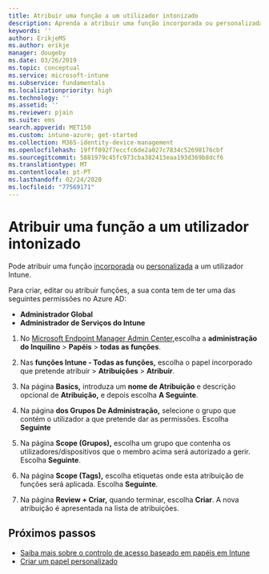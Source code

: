 ```yaml
---
title: Atribuir uma função a um utilizador intonizado
description: Aprenda a atribuir uma função incorporada ou personalizada a um utilizador no Microsoft Intune.
keywords: ''
author: ErikjeMS
ms.author: erikje
manager: dougeby
ms.date: 03/26/2019
ms.topic: conceptual
ms.service: microsoft-intune
ms.subservice: fundamentals
ms.localizationpriority: high
ms.technology: ''
ms.assetid: ''
ms.reviewer: pjain
ms.suite: ems
search.appverid: MET150
ms.custom: intune-azure; get-started
ms.collection: M365-identity-device-management
ms.openlocfilehash: 19fff092f7eccfc6de2a027c7834c52698176cbf
ms.sourcegitcommit: 5881979c45fc973cba382413eaa193d369b8dcf6
ms.translationtype: MT
ms.contentlocale: pt-PT
ms.lasthandoff: 02/24/2020
ms.locfileid: "77569171"
---
```

# <a name="assign-a-role-to-an-intune-user"></a>Atribuir uma função a um utilizador intonizado

Pode atribuir uma função [incorporada](role-based-access-control.md#built-in-roles) ou [personalizada](create-custom-role.md) a um utilizador Intune.

Para criar, editar ou atribuir funções, a sua conta tem de ter uma das seguintes permissões no Azure AD:
- **Administrador Global**
- **Administrador de Serviços do Intune**

1. No [Microsoft Endpoint Manager Admin Center,](https://go.microsoft.com/fwlink/?linkid=2109431)escolha a **administração do Inquilino** > **Papéis** > **todas as funções**.

2. Nas **funções Intune - Todas as funções,** escolha o papel incorporado que pretende atribuir > **Atribuições** > **Atribuir**.

5. Na página **Basics,** introduza um **nome de Atribuição** e descrição opcional de **Atribuição,** e depois escolha **A Seguinte**.

6. Na página **dos Grupos De Administração,** selecione o grupo que contém o utilizador a que pretende dar as permissões. Escolha **Seguinte**

7. Na página **Scope (Grupos),** escolha um grupo que contenha os utilizadores/dispositivos que o membro acima será autorizado a gerir. Escolha **Seguinte**.

8. Na página **Scope (Tags),** escolha etiquetas onde esta atribuição de funções será aplicada. Escolha **Seguinte**.

9. Na página **Review + Criar,** quando terminar, escolha **Criar**. A nova atribuição é apresentada na lista de atribuições.

## <a name="next-steps"></a>Próximos passos
- [Saiba mais sobre o controlo de acesso baseado em papéis em Intune](role-based-access-control.md)
- [Criar um papel personalizado](create-custom-role.md)


